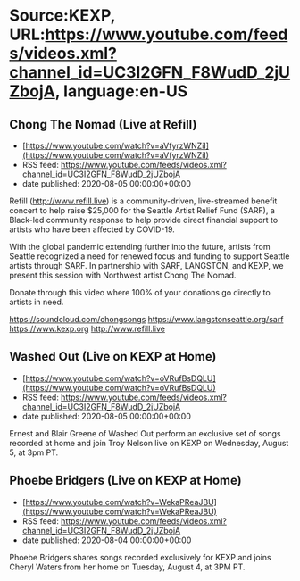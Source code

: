 # Source:KEXP, URL:https://www.youtube.com/feeds/videos.xml?channel_id=UC3I2GFN_F8WudD_2jUZbojA, language:en-US

## Chong The Nomad (Live at Refill)
 - [https://www.youtube.com/watch?v=aVfyrzWNZiI](https://www.youtube.com/watch?v=aVfyrzWNZiI)
 - RSS feed: https://www.youtube.com/feeds/videos.xml?channel_id=UC3I2GFN_F8WudD_2jUZbojA
 - date published: 2020-08-05 00:00:00+00:00

Refill (http://www.refill.live) is a community-driven, live-streamed benefit concert to help raise $25,000 for the Seattle Artist Relief Fund (SARF), a Black-led community response to help provide direct financial support to artists who have been affected by COVID-19.
  
With the global pandemic extending further into the future, artists from Seattle recognized a need for renewed focus and funding to support Seattle artists through SARF. In partnership with SARF, LANGSTON, and KEXP, we present this session with Northwest artist Chong The Nomad. 

Donate through this video where 100% of your donations go directly to artists in need.
 
https://soundcloud.com/chongsongs
https://www.langstonseattle.org/sarf
https://www.kexp.org
http://www.refill.live

## Washed Out (Live on KEXP at Home)
 - [https://www.youtube.com/watch?v=oVRufBsDQLU](https://www.youtube.com/watch?v=oVRufBsDQLU)
 - RSS feed: https://www.youtube.com/feeds/videos.xml?channel_id=UC3I2GFN_F8WudD_2jUZbojA
 - date published: 2020-08-05 00:00:00+00:00

Ernest and Blair Greene of Washed Out perform an exclusive set of songs recorded at home and join Troy Nelson live on KEXP on Wednesday, August 5, at 3pm PT.

## Phoebe Bridgers (Live on KEXP at Home)
 - [https://www.youtube.com/watch?v=WekaPReaJBU](https://www.youtube.com/watch?v=WekaPReaJBU)
 - RSS feed: https://www.youtube.com/feeds/videos.xml?channel_id=UC3I2GFN_F8WudD_2jUZbojA
 - date published: 2020-08-04 00:00:00+00:00

Phoebe Bridgers shares songs recorded exclusively for KEXP and joins Cheryl Waters from her home on Tuesday, August 4, at 3PM PT.

